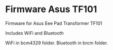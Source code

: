 # Firmware Asus TF101
Firmware for Asus Eee Pad Transformer TF101

Includes WiFi and Bluetooth

WiFi in bcm4329 folder.
Bluetooth in brcm folder.
